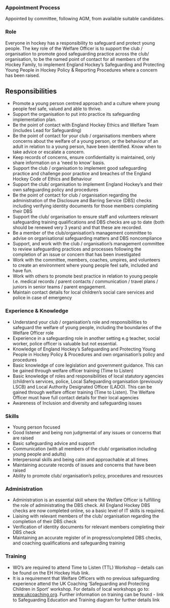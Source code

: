 ### Appointment Process 
Appointed by committee, following AGM, from available suitable candidates.

### Role
Everyone in hockey has a responsibility to safeguard and protect young people. The key role of the Welfare Officer is to support the club / organisation to promote good safeguarding practice across the club/ organisation, to be the named point of contact for all members of the Hockey Family, to implement England Hockey’s Safeguarding and Protecting Young People in Hockey Policy & Reporting Procedures where a concern has been raised.

## Responsibilities
- Promote a young person centred approach and a culture where young people feel safe, valued and able to thrive.
- Support the organisation to put into practice its safeguarding implementation plan.  
- Be the point of contact with England Hockey Ethics and Welfare Team (includes Lead for Safeguarding)
- Be the point of contact for your club / organisations members where concerns about the welfare of a young person, or the behaviour of an adult in relation to a young person, have been identified.  Know when to take advice or escalate a concern.
- Keep records of concerns, ensure confidentiality is maintained, only share information on a ‘need to know’ basis.
- Support the club / organisation to implement good safeguarding practice and challenge poor practice and breaches of the England Hockey Code of Ethics and Behaviour
- Support the club/ organisation to implement England Hockey’s and their own safeguarding policy and procedures
- Be the point of contact for club / organisation regarding the administration of the Disclosure and Barring Service (DBS) checks including verifying identity documents for those members completing their DBS
- Support the club/ organisation to ensure staff and volunteers relevant safeguarding training qualifications and DBS checks are up to date (both should be renewed very 3 years) and that these are recorded.
- Be a member of the club/organisation’s management committee to advise on organisational safeguarding matters and DBS noncompliance
- Support, and work with the club / organisation’s management committee to review safeguarding practices and processes following the completion of an issue or concern that has been investigated
- Work with the committee, members, coaches, umpires, and volunteers to create an environment where young people feel safe, included and have fun.  
- Work with others to promote best practice in relation to young people I.e. medical records / parent contacts / communication / travel plans / juniors in senior teams / parent engagement.
- Maintain contact details for local children’s social care services and police in case of emergency

### Experience & Knowledge
- Understand your club / organisation’s role and responsibilities to safeguard the welfare of young people, including the boundaries of the Welfare Officer role
- Experience in a safeguarding role in another setting e.g teacher, social worker, police officer is valuable but not essential.
- Knowledge of England Hockey’s Safeguarding and Protecting Young People in Hockey Policy & Procedures and own organisation’s policy and procedures
- Basic knowledge of core legislation and government guidance. This can be gained through welfare officer training (Time to Listen)
- Basic knowledge of roles and responsibilities of local statutory agencies (children’s services, police, Local Safeguarding organisation (previously LSCB) and Local Authority Designated Officer (LADO).  This can be gained through welfare officer training (Time to Listen). The Welfare Officer must have full contact details for their local agencies
- Awareness of Inclusion and diversity and safeguarding issues

### Skills
- Young person focused
- Good listener and being non judgmental of any issues or concerns that are raised
- Basic safeguarding advice and support
- Communication (with all members of the club/ organisation including young people and adults)
- Interpersonal skills and being calm and approachable at all times
- Maintaining accurate records of issues and concerns that have been raised
- Ability to promote club/ organisation’s policy, procedures and resources

### Administration
- Administration is an essential skill where the Welfare Officer is fulfilling the role of administrating the DBS check. All England Hockey DBS checks are now completed online, so a basic level of IT skills is required.
- Liaising with relevant members of the club/ organisation regarding the completion of their DBS check
- Verification of identity documents for relevant members completing their DBS check
- Maintaining an accurate register of in progress/completed DBS checks, and coaching qualifications and safeguarding training

### Training
- WO’s are required to attend Time to Listen (TTL) Workshop – details can be found on the EH Hockey Hub link.  
- It is a requirement that Welfare Officers with no previous safeguarding experience attend the UK Coaching ‘Safeguarding and Protecting Children in Sport’ workshop. For details of local workshops go to: www.ukcoaching,org.  Further information on training can be found  - link to Safeguarding Education and Training diagram for further details link